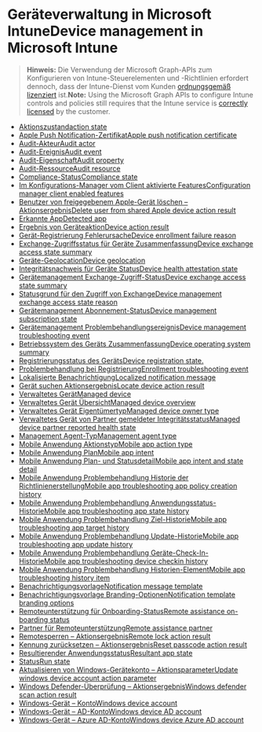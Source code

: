 # <a name="device-management-in-microsoft-intune"></a><span data-ttu-id="89175-101">Geräteverwaltung in Microsoft Intune</span><span class="sxs-lookup"><span data-stu-id="89175-101">Device management in Microsoft Intune</span></span>

> <span data-ttu-id="89175-102">**Hinweis:** Die Verwendung der Microsoft Graph-APIs zum Konfigurieren von Intune-Steuerelementen und -Richtlinien erfordert dennoch, dass der Intune-Dienst vom Kunden [ordnungsgemäß lizenziert](https://www.microsoft.com/en-us/cloud-platform/microsoft-intune-pricing) ist.</span><span class="sxs-lookup"><span data-stu-id="89175-102">**Note:** Using the Microsoft Graph APIs to configure Intune controls and policies still requires that the Intune service is [correctly licensed](https://www.microsoft.com/en-us/cloud-platform/microsoft-intune-pricing) by the customer.</span></span>

- [<span data-ttu-id="89175-103">Aktionszustand</span><span class="sxs-lookup"><span data-stu-id="89175-103">action state</span></span>](intune_devices_actionstate.md)
- [<span data-ttu-id="89175-104">Apple Push Notification-Zertifikat</span><span class="sxs-lookup"><span data-stu-id="89175-104">Apple push notification certificate</span></span>](intune_devices_applepushnotificationcertificate.md)
- [<span data-ttu-id="89175-105">Audit-Akteur</span><span class="sxs-lookup"><span data-stu-id="89175-105">Audit actor</span></span>](intune_auditing_auditactor.md)
- [<span data-ttu-id="89175-106">Audit-Ereignis</span><span class="sxs-lookup"><span data-stu-id="89175-106">Audit event</span></span>](intune_auditing_auditevent.md)
- [<span data-ttu-id="89175-107">Audit-Eigenschaft</span><span class="sxs-lookup"><span data-stu-id="89175-107">Audit property</span></span>](intune_auditing_auditproperty.md)
- [<span data-ttu-id="89175-108">Audit-Ressource</span><span class="sxs-lookup"><span data-stu-id="89175-108">Audit resource</span></span>](intune_auditing_auditresource.md)
- [<span data-ttu-id="89175-109">Compliance-Status</span><span class="sxs-lookup"><span data-stu-id="89175-109">Compliance state</span></span>](intune_devices_compliancestate.md)
- [<span data-ttu-id="89175-110">Im Konfigurations-Manager vom Client aktivierte Features</span><span class="sxs-lookup"><span data-stu-id="89175-110">Configuration manager client enabled features</span></span>](intune_devices_configurationmanagerclientenabledfeatures.md)
- [<span data-ttu-id="89175-111">Benutzer von freigegebenem Apple-Gerät löschen – Aktionsergebnis</span><span class="sxs-lookup"><span data-stu-id="89175-111">Delete user from shared Apple device action result</span></span>](intune_devices_deleteuserfromsharedappledeviceactionresult.md)
- [<span data-ttu-id="89175-112">Erkannte App</span><span class="sxs-lookup"><span data-stu-id="89175-112">Detected app</span></span>](intune_devices_detectedapp.md)
- [<span data-ttu-id="89175-113">Ergebnis von Geräteaktion</span><span class="sxs-lookup"><span data-stu-id="89175-113">Device action result</span></span>](intune_devices_deviceactionresult.md)
- [<span data-ttu-id="89175-114">Gerät-Registrierung Fehlerursache</span><span class="sxs-lookup"><span data-stu-id="89175-114">Device enrollment failure reason</span></span>](intune_troubleshooting_deviceenrollmentfailurereason.md)
- [<span data-ttu-id="89175-115">Exchange-Zugriffsstatus für Geräte Zusammenfassung</span><span class="sxs-lookup"><span data-stu-id="89175-115">Device exchange access state summary</span></span>](intune_devices_deviceexchangeaccessstatesummary.md)
- [<span data-ttu-id="89175-116">Geräte-Geolocation</span><span class="sxs-lookup"><span data-stu-id="89175-116">Device geolocation</span></span>](intune_devices_devicegeolocation.md)
- [<span data-ttu-id="89175-117">Integritätsnachweis für Geräte Status</span><span class="sxs-lookup"><span data-stu-id="89175-117">Device health attestation state</span></span>](intune_devices_devicehealthattestationstate.md)
- [<span data-ttu-id="89175-118">Gerätemanagement Exchange-Zugriff-Status</span><span class="sxs-lookup"><span data-stu-id="89175-118">Device exchange access state summary</span></span>](intune_devices_devicemanagementexchangeaccessstate.md)
- [<span data-ttu-id="89175-119">Statusgrund für den Zugriff von Exchange</span><span class="sxs-lookup"><span data-stu-id="89175-119">Device management exchange access state reason</span></span>](intune_devices_devicemanagementexchangeaccessstatereason.md)
- [<span data-ttu-id="89175-120">Gerätemanagement Abonnement-Status</span><span class="sxs-lookup"><span data-stu-id="89175-120">Device management subscription state</span></span>](intune_devices_devicemanagementsubscriptionstate.md)
- [<span data-ttu-id="89175-121">Gerätemanagement Problembehandlungsereignis</span><span class="sxs-lookup"><span data-stu-id="89175-121">Device management troubleshooting event</span></span>](intune_troubleshooting_devicemanagementtroubleshootingevent.md)
- [<span data-ttu-id="89175-122">Betriebssystem des Geräts Zusammenfassung</span><span class="sxs-lookup"><span data-stu-id="89175-122">Device operating system summary</span></span>](intune_devices_deviceoperatingsystemsummary.md)
- [<span data-ttu-id="89175-123">Registrierungsstatus des Geräts</span><span class="sxs-lookup"><span data-stu-id="89175-123">Device registration state.</span></span>](intune_devices_deviceregistrationstate.md)
- [<span data-ttu-id="89175-124">Problembehandlung bei Registrierung</span><span class="sxs-lookup"><span data-stu-id="89175-124">Enrollment troubleshooting event</span></span>](intune_troubleshooting_enrollmenttroubleshootingevent.md)
- [<span data-ttu-id="89175-125">Lokalisierte Benachrichtigung</span><span class="sxs-lookup"><span data-stu-id="89175-125">Localized notification message</span></span>](intune_notification_localizednotificationmessage.md)
- [<span data-ttu-id="89175-126">Gerät suchen Aktionsergebnis</span><span class="sxs-lookup"><span data-stu-id="89175-126">Locate device action result</span></span>](intune_devices_locatedeviceactionresult.md)
- [<span data-ttu-id="89175-127">Verwaltetes Gerät</span><span class="sxs-lookup"><span data-stu-id="89175-127">Managed device</span></span>](intune_devices_manageddevice.md)
- [<span data-ttu-id="89175-128">Verwaltetes Gerät Übersicht</span><span class="sxs-lookup"><span data-stu-id="89175-128">Managed device overview</span></span>](intune_devices_manageddeviceoverview.md)
- [<span data-ttu-id="89175-129">Verwaltetes Gerät Eigentümertyp</span><span class="sxs-lookup"><span data-stu-id="89175-129">Managed device owner type</span></span>](intune_devices_manageddeviceownertype.md)
- [<span data-ttu-id="89175-130">Verwaltetes Gerät von Partner gemeldeter Integritätsstatus</span><span class="sxs-lookup"><span data-stu-id="89175-130">Managed device partner reported health state</span></span>](intune_devices_manageddevicepartnerreportedhealthstate.md)
- [<span data-ttu-id="89175-131">Management Agent-Typ</span><span class="sxs-lookup"><span data-stu-id="89175-131">Management agent type</span></span>](intune_devices_managementagenttype.md)
- [<span data-ttu-id="89175-132">Mobile Anwendung Aktionstyp</span><span class="sxs-lookup"><span data-stu-id="89175-132">Mobile app action type</span></span>](intune_troubleshooting_mobileappactiontype.md)
- [<span data-ttu-id="89175-133">Mobile Anwendung Plan</span><span class="sxs-lookup"><span data-stu-id="89175-133">Mobile app intent</span></span>](intune_troubleshooting_mobileappintent.md)
- [<span data-ttu-id="89175-134">Mobile Anwendung Plan- und Statusdetail</span><span class="sxs-lookup"><span data-stu-id="89175-134">Mobile app intent and state detail</span></span>](intune_troubleshooting_mobileappintentandstatedetail.md)
- [<span data-ttu-id="89175-135">Mobile Anwendung Problembehandlung Historie der Richtlinienerstellung</span><span class="sxs-lookup"><span data-stu-id="89175-135">Mobile app troubleshooting app policy creation history</span></span>](intune_troubleshooting_mobileapptroubleshootingapppolicycreationhistory.md)
- [<span data-ttu-id="89175-136">Mobile Anwendung Problembehandlung Anwendungsstatus-Historie</span><span class="sxs-lookup"><span data-stu-id="89175-136">Mobile app troubleshooting app state history</span></span>](intune_troubleshooting_mobileapptroubleshootingappstatehistory.md)
- [<span data-ttu-id="89175-137">Mobile Anwendung Problembehandlung Ziel-Historie</span><span class="sxs-lookup"><span data-stu-id="89175-137">Mobile app troubleshooting app target history</span></span>](intune_troubleshooting_mobileapptroubleshootingapptargethistory.md)
- [<span data-ttu-id="89175-138">Mobile Anwendung Problembehandlung Update-Historie</span><span class="sxs-lookup"><span data-stu-id="89175-138">Mobile app troubleshooting app update history</span></span>](intune_troubleshooting_mobileapptroubleshootingappupdatehistory.md)
- [<span data-ttu-id="89175-139">Mobile Anwendung Problembehandlung Geräte-Check-In-Historie</span><span class="sxs-lookup"><span data-stu-id="89175-139">Mobile app troubleshooting device checkin history</span></span>](intune_troubleshooting_mobileapptroubleshootingdevicecheckinhistory.md)
- [<span data-ttu-id="89175-140">Mobile Anwendung Problembehandlung Historien-Element</span><span class="sxs-lookup"><span data-stu-id="89175-140">Mobile app troubleshooting history item</span></span>](intune_troubleshooting_mobileapptroubleshootinghistoryitem.md)
- [<span data-ttu-id="89175-141">Benachrichtigungsvorlage</span><span class="sxs-lookup"><span data-stu-id="89175-141">Notification message template</span></span>](intune_notification_notificationmessagetemplate.md)
- [<span data-ttu-id="89175-142">Benachrichtigungsvorlage Branding-Optionen</span><span class="sxs-lookup"><span data-stu-id="89175-142">Notification template branding options</span></span>](intune_notification_notificationtemplatebrandingoptions.md)
- [<span data-ttu-id="89175-143">Remoteunterstützung für Onboarding-Status</span><span class="sxs-lookup"><span data-stu-id="89175-143">Remote assistance on-boarding status</span></span>](intune_remoteassistance_remoteassistanceonboardingstatus.md)
- [<span data-ttu-id="89175-144">Partner für Remoteunterstützung</span><span class="sxs-lookup"><span data-stu-id="89175-144">Remote assistance partner</span></span>](intune_remoteassistance_remoteassistancepartner.md)
- [<span data-ttu-id="89175-145">Remotesperren – Aktionsergebnis</span><span class="sxs-lookup"><span data-stu-id="89175-145">Remote lock action result</span></span>](intune_devices_remotelockactionresult.md)
- [<span data-ttu-id="89175-146">Kennung zurücksetzen – Aktionsergebnis</span><span class="sxs-lookup"><span data-stu-id="89175-146">Reset passcode action result</span></span>](intune_devices_resetpasscodeactionresult.md)
- [<span data-ttu-id="89175-147">Resultierender Anwendungsstatus</span><span class="sxs-lookup"><span data-stu-id="89175-147">Resultant app state</span></span>](intune_troubleshooting_resultantappstate.md)
- [<span data-ttu-id="89175-148">Status</span><span class="sxs-lookup"><span data-stu-id="89175-148">Run state</span></span>](intune_troubleshooting_runstate.md)
- [<span data-ttu-id="89175-149">Aktualisieren von Windows-Gerätekonto – Aktionsparameter</span><span class="sxs-lookup"><span data-stu-id="89175-149">Update windows device account action parameter</span></span>](intune_devices_updatewindowsdeviceaccountactionparameter.md)
- [<span data-ttu-id="89175-150">Windows Defender-Überprüfung – Aktionsergebnis</span><span class="sxs-lookup"><span data-stu-id="89175-150">Windows defender scan action result</span></span>](intune_devices_windowsdefenderscanactionresult.md)
- [<span data-ttu-id="89175-151">Windows-Gerät – Konto</span><span class="sxs-lookup"><span data-stu-id="89175-151">Windows device account</span></span>](intune_devices_windowsdeviceaccount.md)
- [<span data-ttu-id="89175-152">Windows-Gerät – AD-Konto</span><span class="sxs-lookup"><span data-stu-id="89175-152">Windows device AD account</span></span>](intune_devices_windowsdeviceadaccount.md)
- [<span data-ttu-id="89175-153">Windows-Gerät – Azure AD-Konto</span><span class="sxs-lookup"><span data-stu-id="89175-153">Windows device Azure AD account</span></span>](intune_devices_windowsdeviceazureadaccount.md)
